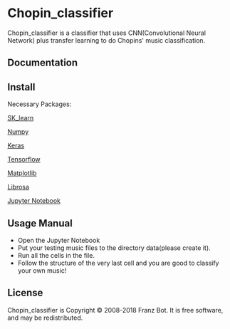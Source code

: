 # Chopin_classifier

Chopin_classifier is a classifier that uses CNN(Convolutional Neural Network) plus transfer learning to do Chopins' music classification. 


Documentation
-------------

Install
--------

Necessary Packages:

[SK_learn](http://scikit-learn.org/stable/install.html)

[Numpy](https://www.scipy.org/scipylib/download.html)

[Keras](https://keras.io/) 

[Tensorflow](https://www.tensorflow.org/install/)

[Matplotlib](https://matplotlib.org/downloads.html) 

[Librosa](https://github.com/librosa/librosa) 

[Jupyter Notebook](http://jupyter.org/install)


Usage Manual
-------------
* Open the Jupyter Notebook
* Put your testing music files to the directory data(please create it). 
* Run all the cells in the file. 
* Follow the structure of the very last cell and you are good to classify your own music!

License
-------

Chopin_classifier is Copyright © 2008-2018 Franz Bot. It is free
software, and may be redistributed.
